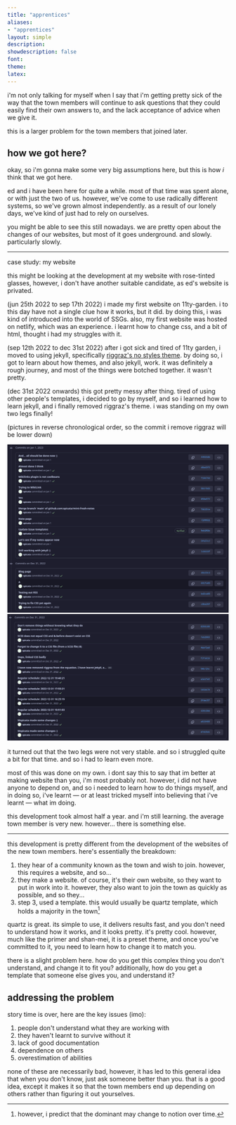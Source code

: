 ```yaml
---
title: "apprentices"
aliases:
- "apprentices"
layout: simple
description: 
showdescription: false
font: 
theme: 
latex: 
---
```


i'm not only talking for myself when I say that i'm getting pretty sick of the way that the town members will continue to ask questions that they could easily find their own answers to, and the lack acceptance of advice when we give it.

this is a larger problem for the town members that joined later.

[i really do hate this trend]: #

## how we got here?

okay, so i'm gonna make some very big assumptions here, but this is how *i* think that we got here.

ed and i have been here for quite a while. most of that time was spent alone, or with just the two of us. however, we've come to use radically different systems, so we've grown almost independently. as a result of our lonely days, we've kind of just had to rely on ourselves.

you might be able to see this still nowadays. we are pretty open about the changes of our websites, but most of it goes underground. and slowly. particularly slowly.

---

case study: my website

this might be looking at the development at my website with rose-tinted glasses, however, i don't have another suitable candidate, as ed's website is privated.

(jun 25th 2022 to sep 17th 2022) i made my first website on 11ty-garden. i to this day have not a single clue how it works, but it did. by doing this, i was kind of introduced into the world of SSGs. also, my first website was hosted on netlify, which was an experience. i learnt how to change css, and a bit of html, thought i had my struggles with it.

(sep 12th 2022 to dec 31st 2022) after i got sick and tired of 11ty garden, i moved to using jekyll, specifically [riggraz's no styles theme](https://riggraz.dev/no-style-please/). by doing so, i got to learn about how themes, and also jekyll, work. it was definitely a rough journey, and most of the things were botched together. it wasn't pretty. 

(dec 31st 2022 onwards) this got pretty messy after thing. tired of using other people's templates, i decided to go by myself, and so i learned how to learn jekyll, and i finally removed riggraz's theme. i was standing on my own two legs finally!

(pictures in reverse chronological order, so the commit i remove riggraz will be lower down)

![same as below](assets/afterRigg2.png)
![the commit names after i deleted rigg's theme](assets/afterRigg.png)

it turned out that the two legs were not very stable. and so i struggled quite a bit for that time. and so i had to learn even more.

most of this was done on my own. i dont say this to say that im better at making website than you, i'm most probably not. however, i did not have anyone to depend on, and so i needed to learn how to do things myself, and in doing so, i've learnt — or at least tricked myself into believing that i've learnt — what im doing.

this development took almost half a year. and i'm still learning. the average town member is very new. however... there is something else.

---

this development is pretty different from the development of the websites of the new town members. here's essentially the breakdown:

1. they hear of a community known as the town and wish to join. however, this requires a website, and so...
2. they make a website. of course, it's their own website, so they want to put in work into it. however, they also want to join the town as quickly as possible, and so they...
3. step 3, used a template. this would usually be quartz template, which holds a majority in the town[^1]

[^1]: however, i predict that the dominant may change to notion over time.

quartz is great. its simple to use, it delivers results fast, and you don't need to understand how it works, and it looks pretty. it's pretty cool. however, much like the primer and shan-mei, it is a preset theme, and once you've committed to it, you need to learn how to change it to match you.

there is a slight problem here. how do you get this complex thing you don't understand, and change it to fit you? additionally, how do you get a template that someone else gives you, and understand it?

## addressing the problem

story time is over, here are the key issues (imo):

1. people don't understand what they are working with
2. they haven't learnt to survive without it
3. lack of good documentation
4. dependence on others
5. overestimation of abilities

none of these are necessarily bad, however, it has led to this general idea that when you don't know, just ask someone better than you. that is a good idea, except it makes it so that the town members end up depending on others rather than figuring it out yourselves.
